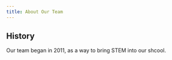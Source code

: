 ```yaml
---
title: About Our Team
---
```

## History

Our team began in 2011, as a way to bring STEM into our shcool.